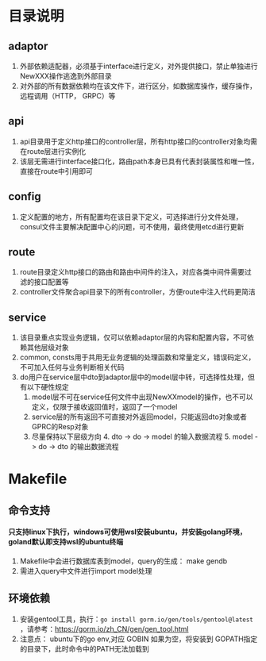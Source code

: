 # 目录说明

## adaptor
1. 外部依赖适配器，必须基于interface进行定义，对外提供接口，禁止单独进行NewXXX操作逃逸到外部目录
2. 对外部的所有数据依赖均在该文件下，进行区分，如数据库操作，缓存操作，远程调用（HTTP， GRPC）等

## api
1. api目录用于定义http接口的controller层，所有http接口的controller对象均需在route层进行实例化
2. 该层无需进行interface接口化，路由path本身已具有代表封装属性和唯一性，直接在route中引用即可

## config
1. 定义配置的地方，所有配置均在该目录下定义，可选择进行分文件处理，consul文件主要解决配置中心的问题，可不使用，最终使用etcd进行更新

## route
1. route目录定义http接口的路由和路由中间件的注入，对应各类中间件需要过滤的接口配置等
2. controller文件聚合api目录下的所有controller，方便route中注入代码更简洁

## service
1. 该目录重点实现业务逻辑，仅可以依赖adaptor层的内容和配置内容，不可依赖其他层级对象
2. common, consts用于共用无业务逻辑的处理函数和常量定义，错误码定义，不可加入任何与业务判断相关代码
3. do用户在service层中dto到adaptor层中的model层中转，可选择性处理，但有以下硬性规定
   1. model层不可在service任何文件中出现NewXXmodel的操作，也不可以定义，仅限于接收返回值时，返回了一个model
   2. service层的所有返回不可直接对外返回model，只能返回dto对象或者GPRC的Resp对象
   3. 尽量保持以下层级方向
      4. dto -> do -> model 的输入数据流程
      5. model -> do -> dto 的输出数据流程

# Makefile
## 命令支持
#### 只支持linux下执行，windows可使用wsl安装ubuntu，并安装golang环境，goland默认即支持wsl的ubuntu终端
1. Makefile中会进行数据库表到model，query的生成： make gendb
2. 需进入query中文件进行import model处理

## 环境依赖
1. 安装gentool工具，执行：`go install gorm.io/gen/tools/gentool@latest`
   ，请参考：https://gorm.io/zh_CN/gen/gen_tool.html
5. 注意点： ubuntu下的go env,对应 GOBIN 如果为空，将安装到 GOPATH指定的目录下，此时命令中的PATH无法加载到